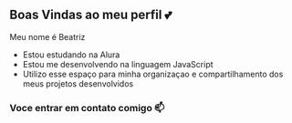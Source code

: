 ## Boas Vindas ao meu perfil 💕

Meu nome é Beatriz

- Estou estudando na Alura
- Estou me desenvolvendo na linguagem JavaScript
- Utilizo esse espaço para minha organizaçao e compartilhamento dos meus projetos desenvolvidos

### Voce entrar em contato comigo 📫

